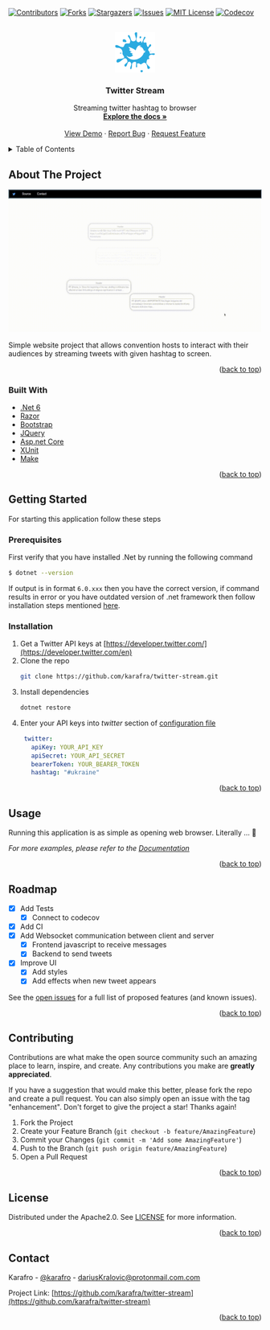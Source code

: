 <div id="top"></div>
<!--
*** Thanks for checking out the Best-README-Template. If you have a suggestion
*** that would make this better, please fork the repo and create a pull request
*** or simply open an issue with the tag "enhancement".
*** Don't forget to give the project a star!
*** Thanks again! Now go create something AMAZING! :D
-->



<!-- PROJECT SHIELDS -->
<!--
*** I'm using markdown "reference style" links for readability.
*** Reference links are enclosed in brackets [ ] instead of parentheses ( ).
*** See the bottom of this document for the declaration of the reference variables
*** for contributors-url, forks-url, etc. This is an optional, concise syntax you may use.
*** https://www.markdownguide.org/basic-syntax/#reference-style-links
-->
[![Contributors][contributors-shield]][contributors-url]
[![Forks][forks-shield]][forks-url]
[![Stargazers][stars-shield]][stars-url]
[![Issues][issues-shield]][issues-url]
[![MIT License][license-shield]][license-url]
[![Codecov][codecov-shield]][codecov-url]

<!-- PROJECT LOGO -->
<br />
<div align="center">
  <a href="https://github.com/karafra/twitter-stream">
    <img src=".github/img/logo.png" alt="Logo" width="80" height="80">
  </a>

<h3 align="center">Twitter Stream </h3>

  <p align="center">
    Streaming twitter hashtag to browser
    <br />
    <a href="https://karafra.github.io/twitter-stream/api/index.html"><strong>Explore the docs »</strong></a>
    <br />
    <br />
    <a href="https://github.com/karafra/twitter-stream">View Demo</a>
    ·
    <a href="https://github.com/karafra/twitter-stream/issues">Report Bug</a>
    ·
    <a href="https://github.com/karafra/twitter-stream/issues">Request Feature</a>
  </p>
</div>



<!-- TABLE OF CONTENTS -->
<details>
  <summary>Table of Contents</summary>
  <ol>
    <li>
      <a href="#about-the-project">About The Project</a>
      <ul>
        <li><a href="#built-with">Built With</a></li>
      </ul>
    </li>
    <li>
      <a href="#getting-started">Getting Started</a>
      <ul>
        <li><a href="#prerequisites">Prerequisites</a></li>
        <li><a href="#installation">Installation</a></li>
      </ul>
    </li>
    <li><a href="#usage">Usage</a></li>
    <li><a href="#roadmap">Roadmap</a></li>
    <li><a href="#contributing">Contributing</a></li>
    <li><a href="#license">License</a></li>
    <li><a href="#contact">Contact</a></li>
  </ol>
</details>



<!-- ABOUT THE PROJECT -->
## About The Project

<div align="center">

[![Product Name Screen Shot][product-screenshot]](https://karafra.github.io/twitter-stream/ )

</div>

Simple website project that allows convention hosts to interact with their audiences by streaming tweets with given hashtag to screen.
<p align="right">(<a href="#top">back to top</a>)</p>



### Built With

* [.Net 6](https://dotnet.microsoft.com/en-us/)
* [Razor](https://docs.microsoft.com/en-us/aspnet/core/razor-pages/)
* [Bootstrap](https://getbootstrap.com/)
* [JQuery](https://jquery.com/)
* [Asp.net Core](https://docs.microsoft.com/en-us/aspnet/core/?view=aspnetcore-6.0)
* [XUnit](https://xunit.net/)
* [Make](https://www.gnu.org/software/make/)
<p align="right">(<a href="#top">back to top</a>)</p>



<!-- GETTING STARTED -->
## Getting Started

For starting this application follow these steps

### Prerequisites

First verify that you have installed .Net by running the following command

  ```sh
  $ dotnet --version
  ```
If output is in format `6.0.xxx` then you have the correct version, if command results in error or you have outdated version of .net framework then follow installation steps mentioned [here](https://dotnet.microsoft.com/en-us/download).
### Installation

1. Get a Twitter API keys at [https://developer.twitter.com/](https://developer.twitter.com/en)
2. Clone the repo
   ```sh
   git clone https://github.com/karafra/twitter-stream.git
   ```
3. Install dependencies
   ```sh
   dotnet restore
   ```
4. Enter your API keys into *twitter* section of [configuration file](./configuration.yml)
   ```yml
    twitter:
      apiKey: YOUR_API_KEY
      apiSecret: YOUR_API_SECRET
      bearerToken: YOUR_BEARER_TOKEN
      hashtag: "#ukraine"
   ```

<p align="right">(<a href="#top">back to top</a>)</p>



<!-- USAGE EXAMPLES -->
## Usage

Running this application is as simple as opening web browser. Literally ... :tada:

_For more examples, please refer to the [Documentation](https://karafra.github.io/twitter-stream/ )_

<p align="right">(<a href="#top">back to top</a>)</p>



<!-- ROADMAP -->
## Roadmap

- [x] Add Tests
  - [x] Connect to codecov
- [x] Add CI
- [x] Add Websocket communication between client and server
  - [x] Frontend javascript to receive messages 
  - [x] Backend to send tweets
- [x] Improve UI
  - [x] Add styles
  - [x] Add effects when new tweet appears

See the [open issues](https://github.com/karafra/twitter-stream/issues) for a full list of proposed features (and known issues).

<p align="right">(<a href="#top">back to top</a>)</p>



<!-- CONTRIBUTING -->
## Contributing

Contributions are what make the open source community such an amazing place to learn, inspire, and create. Any contributions you make are **greatly appreciated**.

If you have a suggestion that would make this better, please fork the repo and create a pull request. You can also simply open an issue with the tag "enhancement".
Don't forget to give the project a star! Thanks again!

1. Fork the Project
2. Create your Feature Branch (`git checkout -b feature/AmazingFeature`)
3. Commit your Changes (`git commit -m 'Add some AmazingFeature'`)
4. Push to the Branch (`git push origin feature/AmazingFeature`)
5. Open a Pull Request

<p align="right">(<a href="#top">back to top</a>)</p>



<!-- LICENSE -->
## License

Distributed under the Apache2.0. See [LICENSE](./LICENSE) for more information.

<p align="right">(<a href="#top">back to top</a>)</p>



<!-- CONTACT -->
## Contact

Karafro - [@karafro](https://twitter.com/karafro) - dariusKralovic@protonmail.com.com

Project Link: [https://github.com/karafra/twitter-stream](https://github.com/karafra/twitter-stream)

<p align="right">(<a href="#top">back to top</a>)</p>


<!-- MARKDOWN LINKS & IMAGES -->
<!-- https://www.markdownguide.org/basic-syntax/#reference-style-links -->
[contributors-shield]: https://img.shields.io/github/contributors/karafra/twitter-stream.svg?style=for-the-badge
[contributors-url]: https://github.com/karafra/twitter-stream/graphs/contributors
[forks-shield]: https://img.shields.io/github/forks/karafra/twitter-stream.svg?style=for-the-badge
[forks-url]: https://github.com/karafra/twitter-stream/network/members
[stars-shield]: https://img.shields.io/github/stars/karafra/twitter-stream.svg?style=for-the-badge
[stars-url]: https://github.com/karafra/twitter-stream/stargazers
[issues-shield]: https://img.shields.io/github/issues/karafra/twitter-stream.svg?style=for-the-badge
[issues-url]: https://github.com/karafra/twitter-stream/issues
[license-shield]: https://img.shields.io/github/license/karafra/twitter-stream.svg?style=for-the-badge
[license-url]: https://github.com/karafra/twitter-stream/blob/master/LICENSE
[linkedin-shield]: https://img.shields.io/badge/-LinkedIn-black.svg?style=for-the-badge&logo=linkedin&colorB=555
[linkedin-url]: https://linkedin.com/in/linkedin_username
[product-screenshot]: .github/img/screenshot.gif
[codecov-shield]: https://img.shields.io/codecov/c/gh/karafra/twitter-stream?style=for-the-badge&token=6dyM57ThGb
[codecov-url]: https://app.codecov.io/gh/karafra/twitter-stream/